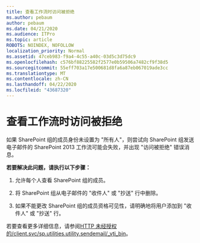 ```yaml
---
title: 查看工作流时访问被拒绝
ms.author: pebaum
author: pebaum
ms.date: 04/21/2020
ms.audience: ITPro
ms.topic: article
ROBOTS: NOINDEX, NOFOLLOW
localization_priority: Normal
ms.assetid: 47ceb983-f9a4-4c55-a40c-03d5c3d75dc9
ms.openlocfilehash: c576bf88225582f2577e0b59506a7482cf9f38d5
ms.sourcegitcommit: 55eff703a17e500681d8fa6a87eb067019ade3cc
ms.translationtype: MT
ms.contentlocale: zh-CN
ms.lasthandoff: 04/22/2020
ms.locfileid: "43687320"
---
```

# <a name="access-denied-when-viewing-a-workflow"></a>查看工作流时访问被拒绝

如果 SharePoint 组的成员身份未设置为 "所有人"，则尝试向 SharePoint 组发送电子邮件的 SharePoint 2013 工作流可能会失败，并出现 "访问被拒绝" 错误消息。
  
 **若要解决此问题，请执行以下步骤：**
  
 1. 允许每个人查看 SharePoint 组的成员。
  
 2. 将 SharePoint 组从电子邮件的 "收件人" 或 "抄送" 行中删除。
  
 3. 如果不能更改 SharePoint 组的成员资格可见性，请明确地将用户添加到 "收件人" 或 "抄送" 行。
  
若要查看更多详细信息，请参阅[HTTP 未经授权的/client.svc/sp.utilities.utility.sendemail/_vti_bin](https://go.microsoft.com/fwlink/?linkid=2044694&amp;clcid=0x409)。
  